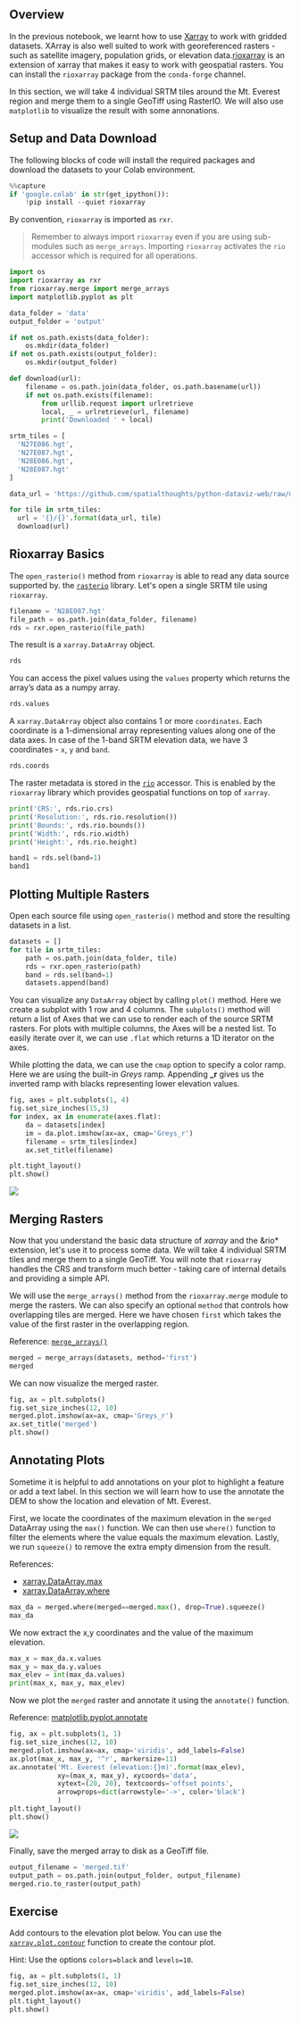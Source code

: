 ## Overview

In the previous notebook, we learnt how to use [Xarray](http://xarray.pydata.org/) to work with gridded datasets. XArray is also well suited to work with georeferenced rasters - such as satellite imagery, population grids, or elevation data.[rioxarray](https://corteva.github.io/rioxarray/stable/index.html) is an extension of xarray that makes it easy to work with geospatial rasters. You can install the `rioxarray` package from the `conda-forge` channel. 

In this section, we will take 4 individual SRTM tiles around the Mt. Everest region and merge them to a single GeoTiff using RasterIO. We will also use `matplotlib` to visualize the result with some annonations.

## Setup and Data Download

The following blocks of code will install the required packages and download the datasets to your Colab environment.


```python
%%capture
if 'google.colab' in str(get_ipython()):
    !pip install --quiet rioxarray
```

By convention, `rioxarray` is imported as `rxr`.

> Remember to always import `rioxarray` even if you are using sub-modules such as `merge_arrays`. Importing `rioxarray` activates the `rio` accessor which is required for all operations.


```python
import os
import rioxarray as rxr
from rioxarray.merge import merge_arrays
import matplotlib.pyplot as plt
```


```python
data_folder = 'data'
output_folder = 'output'

if not os.path.exists(data_folder):
    os.mkdir(data_folder)
if not os.path.exists(output_folder):
    os.mkdir(output_folder)
```


```python
def download(url):
    filename = os.path.join(data_folder, os.path.basename(url))
    if not os.path.exists(filename):
        from urllib.request import urlretrieve
        local, _ = urlretrieve(url, filename)
        print('Downloaded ' + local)

srtm_tiles = [
  'N27E086.hgt',
  'N27E087.hgt',
  'N28E086.hgt',
  'N28E087.hgt'
]

data_url = 'https://github.com/spatialthoughts/python-dataviz-web/raw/main/data/srtm/'

for tile in srtm_tiles:
  url = '{}/{}'.format(data_url, tile)
  download(url)
```

## Rioxarray Basics

The `open_rasterio()` method from `rioxarray` is able to read any data source supported by. the [`rasterio`](https://rasterio.readthedocs.io/en/latest/) library. Let's open a single SRTM tile using `rioxarray`.


```python
filename = 'N28E087.hgt'
file_path = os.path.join(data_folder, filename)
rds = rxr.open_rasterio(file_path)
```

The result is a `xarray.DataArray` object.


```python
rds
```

You can access the pixel values using the `values` property which returns the array’s data as a numpy array.


```python
rds.values
```

A `xarray.DataArray` object also contains 1 or more `coordinates`. Each coordinate is a 1-dimensional array representing values along one of the data axes. In case of the 1-band SRTM elevation data, we have 3 coordinates - `x`, `y` and `band`.


```python
rds.coords
```

The raster metadata is stored in the [`rio`](https://corteva.github.io/rioxarray/stable/rioxarray.html#rioxarray-rio-accessors) accessor. This is enabled by the `rioxarray` library which provides geospatial functions on top of `xarray`. 


```python
print('CRS:', rds.rio.crs)
print('Resolution:', rds.rio.resolution())
print('Bounds:', rds.rio.bounds())
print('Width:', rds.rio.width)
print('Height:', rds.rio.height)
```


```python
band1 = rds.sel(band=1)
band1
```

## Plotting Multiple Rasters

Open each source file using `open_rasterio()` method and store the resulting datasets in a list.


```python
datasets = []
for tile in srtm_tiles:
    path = os.path.join(data_folder, tile)
    rds = rxr.open_rasterio(path)
    band = rds.sel(band=1)
    datasets.append(band)
```

You can visualize any `DataArray` object by calling `plot()` method. Here we create a subplot with 1 row and 4 columns. The `subplots()` method will return a list of Axes that we can use to render each of the source SRTM rasters. For plots with multiple columns, the Axes will be a nested list. To easily iterate over it, we can use `.flat` which returns a 1D iterator on the axes. 

While plotting the data, we can use the `cmap` option to specify a color ramp. Here we are using the built-in *Greys* ramp. Appending **_r** gives us the inverted ramp with blacks representing lower elevation values.


```python
fig, axes = plt.subplots(1, 4)
fig.set_size_inches(15,3)
for index, ax in enumerate(axes.flat):
    da = datasets[index]
    im = da.plot.imshow(ax=ax, cmap='Greys_r')
    filename = srtm_tiles[index]
    ax.set_title(filename)

plt.tight_layout()
plt.show()
```


    
![](python-dataviz-output/07_visualizing_rasters_files/07_visualizing_rasters_23_0.png)
    


## Merging Rasters

Now that you understand the basic data structure of *xarray* and the &rio* extension, let's use it to process some data. We will take 4 individual SRTM tiles and merge them to a single GeoTiff. You will note that `rioxarray` handles the CRS and transform much better - taking care of internal details and providing a simple API.

We will use the `merge_arrays()` method from the `rioxarray.merge` module to merge the rasters. We can also specify an optional `method` that controls how overlapping tiles are merged. Here we have chosen `first` which takes the value of the first raster in the overlapping region.

Reference: [`merge_arrays()`](https://corteva.github.io/rioxarray/html/rioxarray.html#rioxarray.merge.merge_arrays)


```python
merged = merge_arrays(datasets, method='first')
merged
```

We can now visualize the merged raster.


```python
fig, ax = plt.subplots()
fig.set_size_inches(12, 10)
merged.plot.imshow(ax=ax, cmap='Greys_r')
ax.set_title('merged')
plt.show()
```

## Annotating Plots

Sometime it is helpful to add annotations on your plot to highlight a feature or add a text label. In this section we will learn how to use the annotate the DEM to show the location and elevation of Mt. Everest.

First, we locate the coordinates of the maximum elevation in the `merged` DataArray using the `max()` function. We can then use `where()` function to filter the elements where the value equals the maximum elevation. Lastly, we run `squeeze()` to remove the extra empty dimension from the result.

References:

* [xarray.DataArray.max](https://docs.xarray.dev/en/stable/generated/xarray.DataArray.max.html)
* [xarray.DataArray.where](https://docs.xarray.dev/en/stable/generated/xarray.DataArray.where.html)


```python
max_da = merged.where(merged==merged.max(), drop=True).squeeze()
max_da
```

We now extract the x,y coordinates and the value of the maximum elevation.


```python
max_x = max_da.x.values
max_y = max_da.y.values
max_elev = int(max_da.values)
print(max_x, max_y, max_elev)
```

Now we plot the `merged` raster and annotate it using the `annotate()` function. 

Reference: [matplotlib.pyplot.annotate
](https://matplotlib.org/stable/api/_as_gen/matplotlib.pyplot.annotate.html)


```python
fig, ax = plt.subplots(1, 1)
fig.set_size_inches(12, 10)
merged.plot.imshow(ax=ax, cmap='viridis', add_labels=False)
ax.plot(max_x, max_y, '^r', markersize=11)
ax.annotate('Mt. Everest (elevation:{}m)'.format(max_elev),
            xy=(max_x, max_y), xycoords='data',
            xytext=(20, 20), textcoords='offset points',
            arrowprops=dict(arrowstyle='->', color='black')
            )
plt.tight_layout()
plt.show()
```


    
![](python-dataviz-output/07_visualizing_rasters_files/07_visualizing_rasters_36_0.png)
    


Finally, save the merged array to disk as a GeoTiff file.


```python
output_filename = 'merged.tif'
output_path = os.path.join(output_folder, output_filename)
merged.rio.to_raster(output_path)
```

## Exercise

Add contours to the elevation plot below. You can use the [`xarray.plot.contour`](https://docs.xarray.dev/en/stable/generated/xarray.plot.contour.html) function to create the contour plot.

Hint: Use the options `colors=black` and `levels=10`.


```python
fig, ax = plt.subplots(1, 1)
fig.set_size_inches(12, 10)
merged.plot.imshow(ax=ax, cmap='viridis', add_labels=False)
plt.tight_layout()
plt.show()
```
